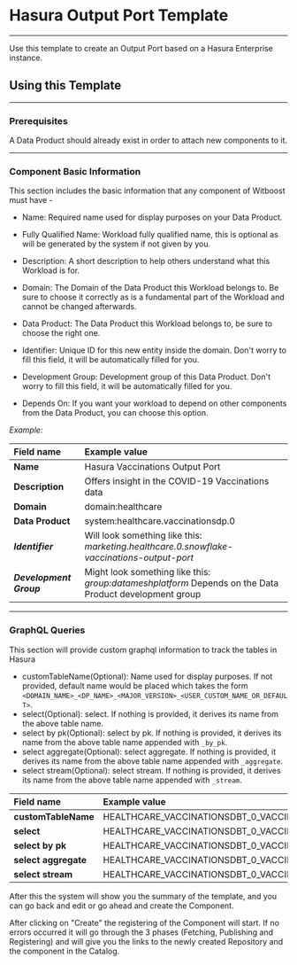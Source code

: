 # Hasura Output Port Template

---

Use this template to create an Output Port based on a Hasura Enterprise instance.

## Using this Template

---

### Prerequisites

A Data Product should already exist in order to attach new components to it.

---

### Component Basic Information

This section includes the basic information that any component of Witboost must have -

- Name: Required name used for display purposes on your Data Product.


- Fully Qualified Name: Workload fully qualified name, this is optional as will be generated by the system if not given by you.


- Description: A short description to help others understand what this Workload is for.


- Domain: The Domain of the Data Product this Workload belongs to. Be sure to choose it correctly as is a fundamental part of the Workload and cannot be changed afterwards.


- Data Product: The Data Product this Workload belongs to, be sure to choose the right one.


- Identifier: Unique ID for this new entity inside the domain. Don't worry to fill this field, it will be automatically filled for you.


- Development Group: Development group of this Data Product. Don't worry to fill this field, it will be automatically filled for you.


- Depends On: If you want your workload to depend on other components from the Data Product, you can choose this option.

*Example:*

| Field name              | Example value                                                                                          |
|:------------------------|:-------------------------------------------------------------------------------------------------------|
| **Name**                | Hasura Vaccinations Output Port                                                                        |
| **Description**         | Offers insight in the COVID-19 Vaccinations data                                                       |
| **Domain**              | domain:healthcare                                                                                      |
| **Data Product**        | system:healthcare.vaccinationsdp.0                                                                     |
| ***Identifier***        | Will look something like this: *marketing.healthcare.0.snowflake-vaccinations-output-port*             |
| ***Development Group*** | Might look something like this: *group:datameshplatform* Depends on the Data Product development group |

---

### GraphQL Queries

This section will provide custom graphql information to track the tables in Hasura

- customTableName(Optional): Name used for display purposes. If not provided, default name would be placed which takes the form `<DOMAIN_NAME>_<DP_NAME>_<MAJOR_VERSION>_<USER_CUSTOM_NAME_OR_DEFAULT>`.
- select(Optional): select. If nothing is provided, it derives its name from the above table name.
- select by pk(Optional): select by pk. If nothing is provided, it derives its name from the above table name appended with `_by_pk`.
- select aggregate(Optional): select aggregate. If nothing is provided, it derives its name from the above table name appended with `_aggregate`.
- select stream(Optional): select stream. If nothing is provided, it derives its name from the above table name appended with `_stream`.

| Field name           | Example value                                  |
|:---------------------|:-----------------------------------------------|
| **customTableName**  | HEALTHCARE_VACCINATIONSDBT_0_VACCINE           |
| **select**           | HEALTHCARE_VACCINATIONSDBT_0_VACCINE           |
| **select by pk**     | HEALTHCARE_VACCINATIONSDBT_0_VACCINE_pk        |
| **select aggregate** | HEALTHCARE_VACCINATIONSDBT_0_VACCINE_aggregate |
| **select stream**    | HEALTHCARE_VACCINATIONSDBT_0_VACCINE_stream    |


After this the system will show you the summary of the template, and you can go back and edit or go ahead and create the Component.

After clicking on "Create" the registering of the Component will start. If no errors occurred it will go through the 3 phases (Fetching, Publishing and Registering) and will give you the links to the newly created Repository and the component in the Catalog.